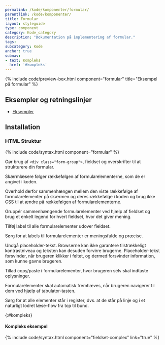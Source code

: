 ```yaml
---
permalink: /kode/komponenter/formular/
parentlink: /kode/komponenter/
title: Formular
layout: styleguide
type: component
category: Kode_category
description: "Dokumentation på implementering af formular."
tags:
subcategory: Kode
anchor: true
subnav:
- text: Kompleks
  href: '#kompleks'
---
```


{% include code/preview-box.html component="formular" title="Eksempel på formular" %}

## Eksempler og retningslinjer
<ul class="nobullet-list">
    <li><a href="/komponenter/formular/">Eksempler</a></li>
</ul>

## Installation

### HTML Struktur

{% include code/syntax.html component="formular" %}

Gør brug af `<div class="form-group">`, fieldset og overskrifter til at strukturere din formular.

Skærmlæsere følger rækkefølgen af formularelementerne, som de er angivet i koden.

Overhold derfor sammenhængen mellem den viste rækkefølge af formularelementer på skærmen og deres rækkefølge i koden og brug ikke CSS til at ændre på rækkefølgen af formularelementerne.

Gruppér sammenhængende formularelementer ved hjælp af fieldset og brug et enkelt legend for hvert fieldset, hvor det giver mening.

Tilføj label til alle formularelementer udover fieldset.

Sørg for at labels til formularelementer er meningsfulde og præcise.

Undgå placeholder-tekst. Browserne kan ikke garantere tilstrækkeligt kontrastniveau og teksten kan desuden forvirre brugerne. Placeholder-tekst forsvinder, når brugeren klikker i feltet, og dermed forsvinder information, som kunne gavne brugeren.

Tillad copy/paste i formularelementer, hvor brugeren selv skal indtaste oplysninger.

Formularelementer skal automatisk fremhæves, når brugeren navigerer til dem ved hjælp af tabulator-tasten.

Sørg for at alle elementer står i register, dvs. at de står på linje og i et naturligt lodret læse-flow fra top til bund.

{:#kompleks}
#### Kompleks eksempel

{% include code/syntax.html component="fieldset-complex" link="true" %}

